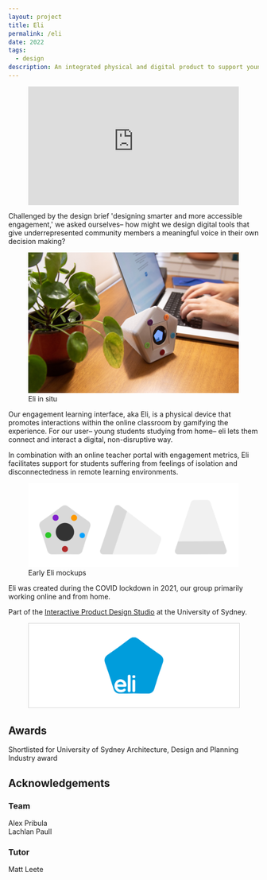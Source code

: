 ```yaml
---
layout: project
title: Eli
permalink: /eli
date: 2022
tags:
  - design
description: An integrated physical and digital product to support young students learning online
---
```

<!-- <p class="intro">An integrated physical and digital engagement learning interface (aka eli), supporting young students</p> -->
<figure class="wide">
  <div style="padding:56.25% 0 0 0; position:relative"><iframe src="https://player.vimeo.com/video/804961390?badge=0&amp;autopause=0&amp;player_id=0&amp;app_id=58479" frameborder="0" allow="autoplay; fullscreen; picture-in-picture; clipboard-write; encrypted-media" style="position:absolute;top:0;left:0;width:100%;height:100%" title="Eli"></iframe></div><script src="https://player.vimeo.com/api/player.js"></script>
</figure>

Challenged by the design brief 'designing smarter and more accessible engagement,' we asked ourselves– how might we design digital tools that give underrepresented community members a meaningful voice in their own decision making?
<figure>
    <img src="assets/projects/eli.jpg" alt="eli-on-a-desk">
    <figcaption>Eli in situ</figcaption>
</figure>
Our engagement learning interface, aka Eli, is a physical device that promotes interactions within the online classroom by gamifying the experience. For our user– young students studying from home– eli lets them connect and interact a digital, non-disruptive way. 

In combination with an online teacher portal with engagement metrics, Eli facilitates  support for students suffering from feelings of isolation and disconnectedness in remote learning environments.

<figure>
    <img src="assets/projects/eli-mockup.jpg" alt="eli-mockup">
    <figcaption>Early Eli mockups</figcaption>
</figure>

Eli was created during the COVID lockdown in 2021, our group primarily working online and from home. 

Part of the [Interactive Product Design Studio](https://www.sydney.edu.au/units/DECO3200) at the University of Sydney.

<figure>
    <img src="assets/projects/eli-logo.jpg" alt="eli-logo" style="border: solid lightgrey 1px">
</figure>

## Awards
Shortlisted for University of Sydney Architecture, Design and Planning Industry award

## Acknowledgements
### Team
Alex Pribula  
Lachlan Paull   

### Tutor
Matt Leete